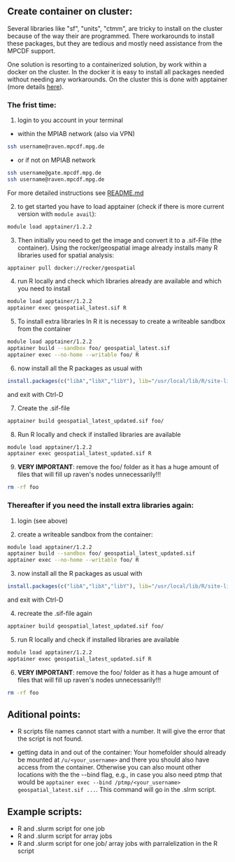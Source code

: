 ## Create container on cluster:

Several libraries like "sf", "units", "ctmm", are tricky to install on the cluster because of the way their are programmed. There workarounds to install these packages, but they are tedious and mostly need assistance from the MPCDF support.

One solution is resorting to a containerized solution, by work within a docker on the cluster. In the docker it is easy to install all packages needed without needing any workarounds. On the cluster this is done with apptainer (more details [here](https://docs.mpcdf.mpg.de/doc/computing/software/containers.html)). 


### The frist time:

1. login to you account in your terminal 
- within the MPIAB network (also via VPN)
```sh
ssh username@raven.mpcdf.mpg.de
```
- or if not on MPIAB network
```sh
ssh username@gate.mpcdf.mpg.de
ssh username@raven.mpcdf.mpg.de
```
For more detailed instructions see [README.md](README.md)

2.  to get started you have to load apptainer (check if there is more current version with `module avail`):

```sh
module load apptainer/1.2.2
```


3. Then initially you need to get the image and convert it to a .sif-File (the container). Using the rocker/geospatial image already installs many R libraries used for spatial analysis:
```sh
apptainer pull docker://rocker/geospatial
```

4. run R locally and check which libraries already are available and which you need to install
```sh
module load apptainer/1.2.2
apptainer exec geospatial_latest.sif R
```

5. To install extra libraries In R it is necessay to create a writeable sandbox from the container 
```sh
module load apptainer/1.2.2
apptainer build --sandbox foo/ geospatial_latest.sif
apptainer exec --no-home --writable foo/ R
```

6. now install all the R packages as usual with 
```r
install.packages(c("libA","libX","libY"), lib="/usr/local/lib/R/site-library", dependencies=T)
```
and exit with Ctrl-D


7. Create the .sif-file 
```sh
apptainer build geospatial_latest_updated.sif foo/
```

8. Run R locally and check if installed libraries are available
```sh
module load apptainer/1.2.2
apptainer exec geospatial_latest_updated.sif R
```
9. **VERY IMPORTANT**: remove the foo/ folder as it has a huge amount of files that will fill up raven's nodes unnecessarily!!!
```sh
rm -rf foo
```


### Thereafter if you need the install extra libraries again:

1. login (see above)

2. create a writeable sandbox from the container:
```sh
module load apptainer/1.2.2
apptainer build --sandbox foo/ geospatial_latest_updated.sif
apptainer exec --no-home --writable foo/ R
```

3. now install all the R packages as usual with 
```r
install.packages(c("libA","libX","libY"), lib="/usr/local/lib/R/site-library", dependencies=T)
```
and exit with Ctrl-D


4. recreate the .sif-file again
```sh
apptainer build geospatial_latest_updated.sif foo/
```
5. run R locally  and check if installed libraries are available
```sh
module load apptainer/1.2.2
apptainer exec geospatial_latest_updated.sif R
```
6. **VERY IMPORTANT**: remove the foo/ folder as it has a huge amount of files that will fill up raven's nodes unnecessarily!!!
```sh
rm -rf foo
```


## Aditional points:
- R scripts file names cannot start with a number. It will give the error that the script is not found.

- getting data in and out of the container: Your homefolder should already be mounted at `/u/<your_username>` and there you should also have access from the container. Otherwise you can also mount other locations with the the --bind flag, e.g., in case you also need ptmp that would be
`apptainer exec --bind /ptmp/<your_username> geospatial_latest.sif ...`. This command will go in the .slrm script.

## Example scripts:
- R and .slurm script for one job
- R and .slurm script for array jobs
- R and .slurm script for one job/ array jobs with parralelization in the R script
